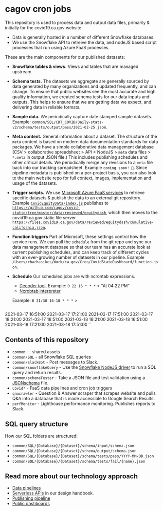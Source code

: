 # cagov cron jobs

This repository is used to process data and output data files, primarily & initially for the covid19.ca.gov website.

* Data is generally hosted in a number of different Snowflake databases.
* We use the Snowflake API to retreive the data, and nodeJS based script processes that run using Azure FaaS processes.

These are the main components for our published datasets:

* **Snowflake tables & views.** Views and tables that are managed upstream. 
* **Schema tests.** The datasets we aggregate are generally sourced by data generated by many organizations and updated frequently, and can change. To ensure that public websites see the most accurate and high quality information, we created schema tests for our data inputs and outputs. This helps to ensure that we are getting data we expect, and delivering data in reliable formats.
* **Sample data.** We periodically capture date stamped sample datasets. Example: `common/SQL/CDT_COVID/Daily-stats-v2/schema/tests/output/pass/2021-02-25.json`.
* **Meta content.** General information about a dataset. The structure of the `meta` content is based on modern data documentation standards for data packages. We have a simple collaborative data management database (CSV > collaborative spreadsheet > API > NodeJS > `meta` data files > `*.meta` in output JSON file.) This includes publishing schedules and other critical details. We periodically merge any revisions to a `meta` file back into our tracking spreadsheet. Example `coming soon! 🌈`. Since pipeline metadata is published on a per-project basis, you can also look to the main website repo for full context, images, implementation and usage of the datasets.
* **Trigger scripts.** We use [Microsoft Azure FaaS services](https://azure.microsoft.com/en-us/services/functions) to retrieve specific datasets & publish the data to an external git repository.
Example [`CovidEquityData/index.js`](./CovidEquityData/index.js) publishes to [`https://github.com/cagov/covid-static/tree/master/data/reviewed/equitydash`](https://github.com/cagov/covid-static/tree/master/data/reviewed/equitydash), which then moves to the covid19.ca.gov static file server [`https://files.covid19.ca.gov/data/reviewed/equitydash/cumulative-california.json`](https://files.covid19.ca.gov/data/reviewed/equitydash/cumulative-california.json).
* **Function triggers** Part of Microsoft, these settings control how the service runs. We can pull the `schedule` from the git repo and sync our data management database so that our team has an accurate look at current publishing schedules, and can keep track of different cycles with an ever-growing number of datasets in our pipeline. Example `/Users/chachasikes/Work/ca.gov/Cron/CovidStateDashboard/function.json`.
* **Schedule** Our scheduled jobs are with ncrontab expressions. 
    * [Decoder tool](https://crontab.cronhub.io/), Example: `0 22 16 * * *` > "At 04:22 PM"
    * [Ncrobtab interpreter](https://ncrontab.swimburger.net/) 
    
    Example: `0 21/30 16-18 * * *` > 
    ```2021-03-17 16:21:00
2021-03-17 16:51:00
2021-03-17 17:21:00
2021-03-17 17:51:00
2021-03-17 18:21:00
2021-03-17 18:51:00
2021-03-18 16:21:00
2021-03-18 16:51:00
2021-03-18 17:21:00
2021-03-18 17:51:00```

## Contents of this repository

* `common` — shared assets
* `common/SQL` - all Snowflake SQL queries
* `common/slackBot` - Post messages to Slack.
* `common/snowflakeQuery` - Use the [Snowflake NodeJS driver](https://docs.snowflake.com/en/user-guide/nodejs-driver.html) to run a SQL query and return results.
* `common/schemaTester` - Take a JSON file and test validation using a [JSONschema](https://www.npmjs.com/package/jsonschema) file.
* `Covid*` - FaaS data pipelines and cron job triggers
* `qnacrawler` - Question & Answer scraper that scrapes website and pulls Q&A into a database that is made accessible to Google Search Results.
* `perfMonitor` - Lighthouse performance monitoring. Publishes reports to Slack.

## SQL query structure

How our SQL folders are structured:

* `common/SQL/{Database}/{Dataset}/schema/input/schema.json`
* `common/SQL/{Database}/{Dataset}/schema/output/schema.json`
* `common/SQL/{Database}/{Dataset}/schema/tests/pass/YYYY-MM-DD.json`
* `common/SQL/{Database}/{Dataset}/schema/tests/fail/{name}.json`

## Read more about our technology approach
* [Data pipelines](https://teamdocs.covid19.ca.gov/teams/engineering/data-pipelines/)
* [Serverless APIs](https://handbook.digital.ca.gov/tech/serverless/) in our design handbook.
* [Publishing pipeline](https://teamdocs.covid19.ca.gov/teams/engineering/publishing-pipeline/)
* [Public dashboards](https://teamdocs.covid19.ca.gov/teams/engineering/dashboards/)